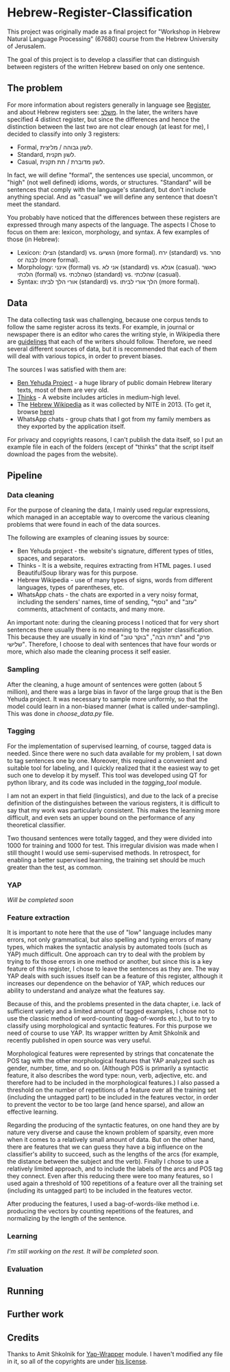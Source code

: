 # Hebrew-Register-Classification

This project was originally made as a final project for "Workshop in Hebrew Natural Language Processing" (67680) course from the Hebrew University of Jerusalem.

The goal of this project is to develop a classifier that can distinguish between registers of the written Hebrew based on only one sentence.

## The problem

For more information about registers generally in language see [Register](https://en.wikipedia.org/wiki/Register_(sociolinguistics)), and about Hebrew registers see: [משלב](https://he.wikipedia.org/wiki/%D7%9E%D7%A9%D7%9C%D7%91).
In the later, the writers have specified 4 distinct register, but since the differences and hence the distinction between the last two are not clear enough (at least for me), I decided to classify into only 3 registers:
- Formal, לשון גבוהה / מליצית.
- Standard, לשון תקנית.
- Casual, לשון מדוברת / תת תקנית.

In fact, we will define "formal", the sentences use special, uncommon, or "high" (not well defined) idioms, words, or structures.
"Standard" will be sentences that comply with the language's standard, but don't include anything special.
And as "casual" we will define any sentence that doesn't meet the standard.

You probably have noticed that the differences between these registers are expressed through many aspects of the language.
The aspects I Chose to focus on them are: lexicon, morphology, and syntax.
A few examples of those (in Hebrew):
- Lexicon: הצילו (standard) vs. הושיעו (more formal). ירח (standard) vs. סהר or לבנה (more formal).
- Morphology: אינני (formal) vs. אני לא (standard) vs. אנלא (casual). כאשר הלכתי (formal) vs. כשהלכתי (standard) vs. שהלכתי (casual).
- Syntax: אורי הלך לביתו (standard) vs. הלך אורי לביתו (more formal).

## Data

The data collecting task was challenging, because one corpus tends to follow the same register across its texts.
For example, in journal or newspaper there is an editor who cares the writing style, in Wikipedia there are [guidelines](https://he.wikipedia.org/wiki/%D7%95%D7%99%D7%A7%D7%99%D7%A4%D7%93%D7%99%D7%94:%D7%A2%D7%A7%D7%A8%D7%95%D7%A0%D7%95%D7%AA_%D7%95%D7%A7%D7%95%D7%95%D7%99%D7%9D_%D7%9E%D7%A0%D7%97%D7%99%D7%9D) that each of the writers should follow.
Therefore, we need several different sources of data, but it is recommended that each of them will deal with various topics, in order to prevent biases.

The sources I was satisfied with them are:
- [Ben Yehuda Project](https://github.com/projectbenyehuda) - a huge library of public domain Hebrew literary texts, most of them are very old.
- [Thinks](https://thinkil.co.il/) - A website includes articles in medium-high level.
- The [Hebrew Wikipedia](https://he.wikipedia.org/) as it was collected by NITE in 2013. (To get it, browse [here](https://hlp.nite.org.il/WebCorpora.aspx))
- WhatsApp chats - group chats that I got from my family members as they exported by the application itself.

For privacy and copyrights reasons, I can't publish the data itself, so I put an example file in each of the folders (except of "thinks" that the script itself download the pages from the website).

## Pipeline

### Data cleaning

For the purpose of cleaning the data, I mainly used regular expressions, which managed in an acceptable way to overcome the various cleaning problems that were found in each of the data sources.

The following are examples of cleaning issues by source:
- Ben Yehuda project - the website's signature, different types of titles, spaces, and separators.
- Thinks - It is a website, requires extracting from HTML pages. I used BeautifulSoup library was for this purpose.
- Hebrew Wikipedia - use of many types of signs, words from different languages, types of parentheses, etc.
- WhatsApp chats - the chats are exported in a very noisy format, including the senders' names, time of sending, "נוסף" and "עזב" comments, attachment of contacts, and many more.

An important note: during the cleaning process I noticed that for very short sentences there usually there is no meaning to the register classification.
This because they are usually in kind of "תודה רבה", "בוקר טוב" and "פרק שלישי".
Therefore, I choose to deal with sentences that have four words or more, which also made the cleaning process it self easier.

### Sampling

After the cleaning, a huge amount of sentences were gotten (about 5 million), and there was a large bias
in favor of the large group that is the Ben Yehuda project. It was necessary to sample more uniformly,
so that the model could learn in a non-biased manner (what is called under-sampling).
This was done in *choose_data.py* file.

### Tagging

For the implementation of supervised learning, of course, tagged data is needed.
Since there were no such data available for my problem, I sat down to tag sentences one by one.
Moreover, this required a convenient and suitable tool for labeling,
and I quickly realized that it the easiest way to get such one to develop it by myself.
This tool was developed using QT for python library, and its code was included in the *tagging_tool* module.

I am not an expert in that field (linguistics), and due to the lack of a precise definition of the distinguishes between the various registers,
it is difficult to say that my work was particularly consistent. This makes the learning more difficult,
and even sets an upper bound on the performance of any theoretical classifier.

Two thousand sentences were totally tagged, and they were divided into 1000 for training and 1000 for test.
This irregular division was made when I still thought I would use semi-supervised methods.
In retrospect, for enabling a better supervised learning, the training set should be much greater than the test,
as common.

### YAP

*Will be completed soon*

### Feature extraction

It is important to note here that the use of "low" language includes many errors, not only grammatical,
but also spelling and typing errors of many types, which makes the syntactic analysis by automated tools (such as YAP) much difficult.
One approach can try to deal with the problem by trying to fix those errors in one method or another,
but since this is a key feature of this register, I chose to leave the sentences as they are.
The way YAP deals with such issues itself can be a feature of this register, although it increases our dependence on the behavior of YAP,
which reduces our ability to understand and analyze what the features say.

Because of this, and the problems presented in the data chapter, i.e. lack of sufficient variety and a limited amount of tagged examples,
I chose not to use the classic method of word-counting (bag-of-words etc.), but to try to classify using morphological and syntactic features.
For this purpose we need of course to use YAP. Its wrapper written by Amit Shkolnik and recently published in open source was very useful.

Morphological features were represented by strings that concatenate the POS tag with the other morphological features that YAP analyzed
such as gender, number, time, and so on. (Although POS is primarily a syntactic feature, it also describes the word type: noun, verb,
adjective, etc. and therefore had to be included in the morphological features.) I also passed a threshold on the number of repetitions
of a feature over all the training set (including the untagged part) to be included in the features vector, in order to prevent the vector
to be too large (and hence sparse), and allow an effective learning.

Regarding the producing of the syntactic features, on one hand they are by nature very diverse and cause the known problem of sparsity,
even more when it comes to a relatively small amount of data. But on the other hand, there are features that we can guess they have a big
influence on the classifier's ability to succeed, such as the lengths of the arcs (for example, the distance between the subject and the verb).
Finally I chose to use a relatively limited approach, and to include the labels of the arcs and POS tag they connect.
Even after this reducing there were too many features, so I used again a threshold of 100 repetitions of a feature over all the training set
(including its untagged part) to be included in the features vector.

After producing the features, I used a bag-of-words-like method i.e. producing the vectors by counting repetitions of the features,
and normalizing by the length of the sentence.

### Learning

*I'm still working on the rest. It will be completed soon.*

### Evaluation

## Running

## Further work

## Credits

Thanks to Amit Shkolnik for [Yap-Wrapper](https://github.com/amit-shkolnik/YAP-Wrapper) module.
I haven't modified any file in it, so all of the copyrights are under [his license](https://github.com/amit-shkolnik/YAP-Wrapper/blob/master/LICENSE).
